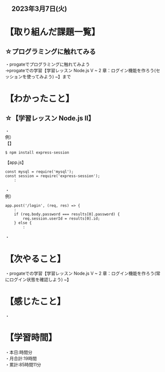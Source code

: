 ## 　2023年3月7日(火)
# 【取り組んだ課題一覧】
## ☆プログラミングに触れてみる
・progateでプログラミングに触れてみよう  
→progateでの学習【学習レッスン Node.js V ~ 2 章：ログイン機能を作ろう(セッションを使ってみよう) ~】まで
# 【わかったこと】
## ☆【学習レッスン Node.js II】
・<br>
例）<br>
【】

    $ npm install express-session
    
【app.js】

    const mysql = require('mysql');
    const session = require('express-session');
        :
・<br>
例）<br>

    app.post('/login', (req, res) => {
        :
        if (req.body.password === results[0].password) {
            req.session.userId = results[0].id;
        } else {
            :
・ 
# 【次やること】
・progateでの学習【学習レッスン Node.js V ~ 2 章：ログイン機能を作ろう(常にログイン状態を確認しよう) ~】
# 【感じたこと】
・<br>
# 【学習時間】
・本日:時間分<br>
・月合計:19時間<br>
・累計:85時間11分
